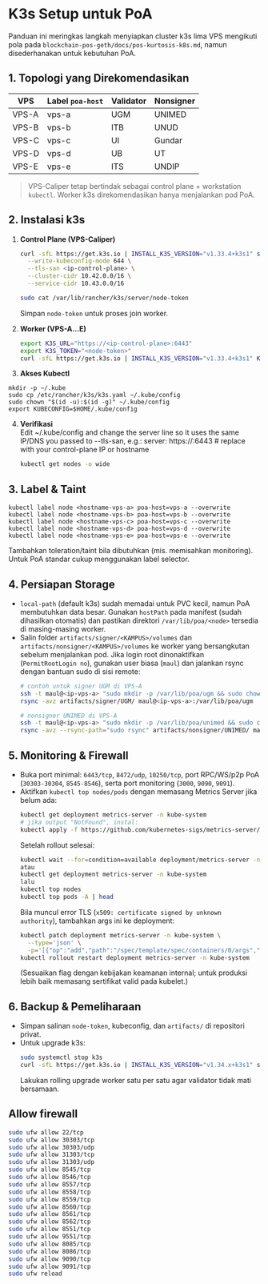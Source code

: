 # K3s Setup untuk PoA

Panduan ini meringkas langkah menyiapkan cluster k3s lima VPS mengikuti pola pada `blockchain-pos-geth/docs/pos-kurtosis-k8s.md`, namun disederhanakan untuk kebutuhan PoA.

## 1. Topologi yang Direkomendasikan

| VPS | Label `poa-host` | Validator | Nonsigner |
|-----|-----------------|-----------|-----------|
| VPS-A | vps-a | UGM | UNIMED |
| VPS-B | vps-b | ITB | UNUD |
| VPS-C | vps-c | UI | Gundar |
| VPS-D | vps-d | UB | UT |
| VPS-E | vps-e | ITS | UNDIP |

> VPS-Caliper tetap bertindak sebagai control plane + workstation `kubectl`. Worker k3s direkomendasikan hanya menjalankan pod PoA.

## 2. Instalasi k3s
1. **Control Plane (VPS-Caliper)**  
   ```bash
   curl -sfL https://get.k3s.io | INSTALL_K3S_VERSION="v1.33.4+k3s1" sh -s - \
     --write-kubeconfig-mode 644 \
     --tls-san <ip-control-plane> \
     --cluster-cidr 10.42.0.0/16 \
     --service-cidr 10.43.0.0/16

   sudo cat /var/lib/rancher/k3s/server/node-token
   ```
   Simpan `node-token` untuk proses join worker.

2. **Worker (VPS-A…E)**  
   ```bash
   export K3S_URL="https://<ip-control-plane>:6443"
   export K3S_TOKEN="<node-token>"
   curl -sfL https://get.k3s.io | INSTALL_K3S_VERSION="v1.33.4+k3s1" K3S_URL=$K3S_URL K3S_TOKEN=$K3S_TOKEN sh -
   ```
3. **Akses Kubectl**
  ```
  mkdir -p ~/.kube
  sudo cp /etc/rancher/k3s/k3s.yaml ~/.kube/config
  sudo chown "$(id -u):$(id -g)" ~/.kube/config
  export KUBECONFIG=$HOME/.kube/config
  ```

4. **Verifikasi**  
   Edit ~/.kube/config and change the server line so it uses the same IP/DNS you passed to --tls-san, e.g.:
    server: https://<ip-control-plane>:6443    # replace with your control-plane IP or hostname
   ```bash
   kubectl get nodes -o wide
   ```

## 3. Label & Taint
```
kubectl label node <hostname-vps-a> poa-host=vps-a --overwrite
kubectl label node <hostname-vps-b> poa-host=vps-b --overwrite
kubectl label node <hostname-vps-c> poa-host=vps-c --overwrite
kubectl label node <hostname-vps-d> poa-host=vps-d --overwrite
kubectl label node <hostname-vps-e> poa-host=vps-e --overwrite
```

Tambahkan toleration/taint bila dibutuhkan (mis. memisahkan monitoring). Untuk PoA standar cukup menggunakan label selector.

## 4. Persiapan Storage
- `local-path` (default k3s) sudah memadai untuk PVC kecil, namun PoA membutuhkan data besar. Gunakan `hostPath` pada manifest (sudah dihasilkan otomatis) dan pastikan direktori `/var/lib/poa/<node>` tersedia di masing-masing worker.
- Salin folder `artifacts/signer/<KAMPUS>/volumes` dan `artifacts/nonsigner/<KAMPUS>/volumes` ke worker yang bersangkutan sebelum menjalankan pod. Jika login root dinonaktifkan (`PermitRootLogin no`), gunakan user biasa (`maul`) dan jalankan rsync dengan bantuan sudo di sisi remote:
  ```bash
  # contoh untuk signer UGM di VPS-A
  ssh -t maul@<ip-vps-a> "sudo mkdir -p /var/lib/poa/ugm && sudo chown maul:maul /var/lib/poa/ugm"
  rsync -avz artifacts/signer/UGM/ maul@<ip-vps-a>:/var/lib/poa/ugm

  # nonsigner UNIMED di VPS-A
  ssh -t maul@<ip-vps-a> "sudo mkdir -p /var/lib/poa/unimed && sudo chown maul:maul /var/lib/poa/unimed"
  rsync -avz --rsync-path="sudo rsync" artifacts/nonsigner/UNIMED/ maul@<ip-vps-a>:/var/lib/poa/unimed
  ```

## 5. Monitoring & Firewall
- Buka port minimal: `6443/tcp`, `8472/udp`, `10250/tcp`, port RPC/WS/p2p PoA (`30303-30304`, `8545-8546`), serta port monitoring (`3000`, `9090`, `9091`).
- Aktifkan `kubectl top nodes/pods` dengan memasang Metrics Server jika belum ada:
  ```bash
  kubectl get deployment metrics-server -n kube-system
  # jika output "NotFound", instal:
  kubectl apply -f https://github.com/kubernetes-sigs/metrics-server/releases/latest/download/high-availability.yaml
  ```
  Setelah rollout selesai:
  ```bash
  kubectl wait --for=condition=available deployment/metrics-server -n kube-system --timeout=120s
  atau
  kubectl get deployment metrics-server -n kube-system
  lalu
  kubectl top nodes
  kubectl top pods -A | head
  ```
  Bila muncul error TLS (`x509: certificate signed by unknown authority`), tambahkan args ini ke deployment:
  ```bash
  kubectl patch deployment metrics-server -n kube-system \
    --type='json' \
    -p='[{"op":"add","path":"/spec/template/spec/containers/0/args","value":["--kubelet-insecure-tls","--kubelet-preferred-address-types=InternalIP,Hostname,ExternalIP"]}]'
  kubectl rollout restart deployment metrics-server -n kube-system
  ```
  (Sesuaikan flag dengan kebijakan keamanan internal; untuk produksi lebih baik memasang sertifikat valid pada kubelet.)

## 6. Backup & Pemeliharaan
- Simpan salinan `node-token`, kubeconfig, dan `artifacts/` di repositori privat.
- Untuk upgrade k3s:
  ```bash
  sudo systemctl stop k3s
  curl -sfL https://get.k3s.io | INSTALL_K3S_VERSION="v1.34.x+k3s1" sh -
  ```
  Lakukan rolling upgrade worker satu per satu agar validator tidak mati bersamaan.

## Allow firewall
```bash
sudo ufw allow 22/tcp
sudo ufw allow 30303/tcp
sudo ufw allow 30303/udp
sudo ufw allow 31303/tcp
sudo ufw allow 31303/udp
sudo ufw allow 8545/tcp
sudo ufw allow 8546/tcp
sudo ufw allow 8557/tcp
sudo ufw allow 8558/tcp
sudo ufw allow 8559/tcp
sudo ufw allow 8560/tcp
sudo ufw allow 8561/tcp
sudo ufw allow 8562/tcp
sudo ufw allow 8551/tcp
sudo ufw allow 9551/tcp
sudo ufw allow 8085/tcp
sudo ufw allow 8086/tcp
sudo ufw allow 9090/tcp
sudo ufw allow 9091/tcp
sudo ufw reload
```